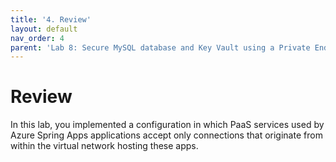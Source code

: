 ```yaml
---
title: '4. Review'
layout: default
nav_order: 4
parent: 'Lab 8: Secure MySQL database and Key Vault using a Private Endpoint'
---
```


# Review

In this lab, you implemented a configuration in which PaaS services used by Azure Spring Apps applications accept only connections that originate from within the virtual network hosting these apps.